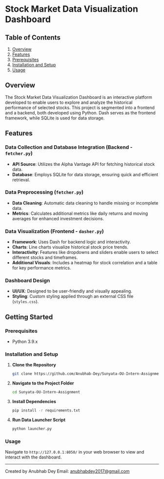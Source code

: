 
# Stock Market Data Visualization Dashboard

## Table of Contents
1. [Overview](#overview)
2. [Features](#features)
3. [Prerequisites](#prerequisites)
4. [Installation and Setup](#installation-and-setup)
5. [Usage](#usage)

## Overview

The Stock Market Data Visualization Dashboard is an interactive platform developed to enable users to explore and analyze the historical performance of selected stocks. This project is segmented into a frontend and a backend, both developed using Python. Dash serves as the frontend framework, while SQLite is used for data storage.


## Features

### Data Collection and Database Integration (Backend - `fetcher.py`)

- **API Source**: Utilizes the Alpha Vantage API for fetching historical stock data.
- **Database**: Employs SQLite for data storage, ensuring quick and efficient retrieval.


### Data Preprocessing (`fetcher.py`)

- **Data Cleaning**: Automatic data cleaning to handle missing or incomplete data.
- **Metrics**: Calculates additional metrics like daily returns and moving averages for enhanced investment decisions.


### Data Visualization (Frontend - `dasher.py`)

- **Framework**: Uses Dash for backend logic and interactivity.
- **Charts**: Line charts visualize historical stock price trends.
- **Interactivity**: Features like dropdowns and sliders enable users to select different stocks and timeframes.
- **Additional Visuals**: Includes a heatmap for stock correlation and a table for key performance metrics.


### Dashboard Design

- **UI/UX**: Designed to be user-friendly and visually appealing.
- **Styling**: Custom styling applied through an external CSS file (`styles.css`).

## Getting Started

### Prerequisites

- Python 3.9.x

### Installation and Setup

1. **Clone the Repository**
    ```bash
    git clone https://github.com/Anubhab-Dey/Sunyata-OU-Intern-Assignment.git
    ```

2. **Navigate to the Project Folder**
    ```bash
    cd Sunyata-OU-Intern-Assignment
    ```

3. **Install Dependencies**
    ```bash
    pip install -r requirements.txt
    ```

4. **Run Data Launcher Script**
    ```bash
    python launcher.py
    ```


### Usage

Navigate to `http://127.0.0.1:8050/` in your web browser to view and interact with the dashboard.

---

Created by Anubhab Dey
Email: anubhabdey2017@gmail.com
